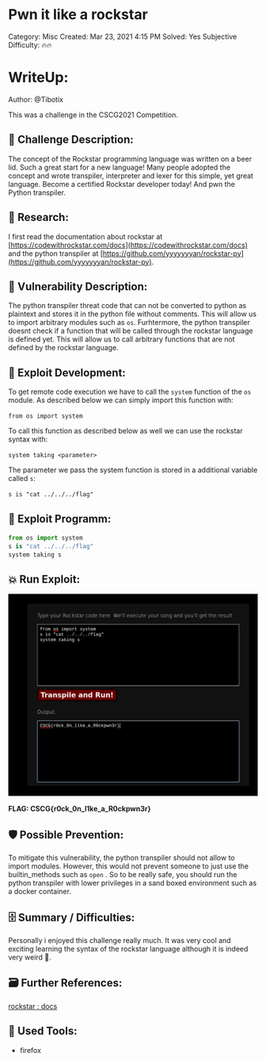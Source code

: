 # Pwn it like a rockstar

Category: Misc
Created: Mar 23, 2021 4:15 PM
Solved: Yes
Subjective Difficulty: 🔥🔥

# WriteUp:

Author: @Tibotix

This was a challenge in the CSCG2021 Competition.

## 📃 Challenge Description:

The concept of the Rockstar programming language was written on a beer lid. Such a great start for a new language! Many people adopted the concept and wrote transpiler, interpreter and lexer for this simple, yet great language. Become a certified Rockstar developer today! And pwn the Python transpiler.

## 🔎 Research:

I first read the documentation about rockstar at [https://codewithrockstar.com/docs](https://codewithrockstar.com/docs) and the python transpiler at [https://github.com/yyyyyyyan/rockstar-py](https://github.com/yyyyyyyan/rockstar-py).

## 📝 Vulnerability Description:

The python transpiler threat code that can not be converted to python as plaintext and stores it in the python file without comments. This will allow us to import arbitrary modules such as `os`.  Furhtermore, the python transpiler doesnt check if a function that will be called through the rockstar language is defined yet. This will allow us to call arbitrary functions that are not defined by the rockstar language.

## 🧠 Exploit Development:

To get remote code execution we have to call the `system` function of the `os` module. As described below we can simply import this function with:

`from os import system`

To call this function as described below as well we can use the rockstar syntax with:

`system taking <parameter>`

The parameter we pass the system function is stored in a additional variable called `s`:

`s is "cat ../../../flag"`

## 🔐 Exploit Programm:

```python
from os import system
s is "cat ../../../flag"
system taking s
```

## 💥 Run Exploit:

![images/Untitled.png](images/Untitled.png)

**FLAG: CSCG{r0ck_0n_l1ke_a_R0ckpwn3r}**

## 🛡️ Possible Prevention:

To mitigate this vulnerability, the python transpiler should not allow to import modules. However, this would not prevent someone to just use the builtin_methods such as `open` . So to be really safe, you should run the python transpiler with lower privileges in a sand boxed environment such as a docker container.

## 🗄️ Summary / Difficulties:

Personally i enjoyed this challenge really much. It was very cool and exciting learning the syntax of the rockstar language although it is indeed very weird 🙂.

## 🗃️ Further References:

[rockstar : docs](https://codewithrockstar.com/docs)

## 🔨 Used Tools:

- firefox

